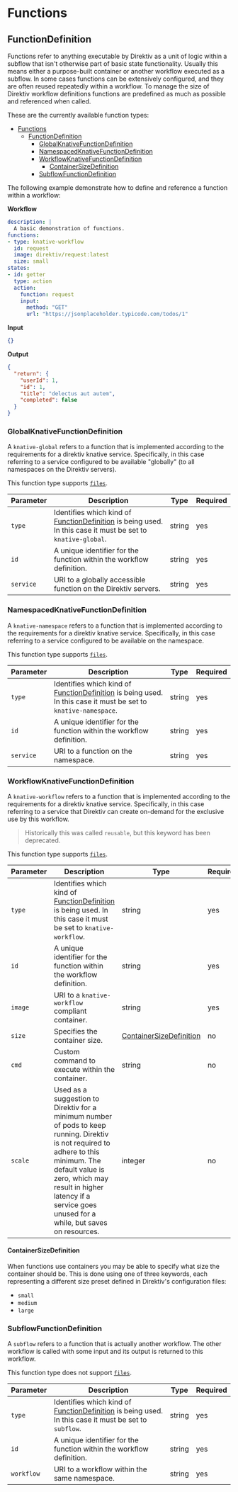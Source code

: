 # Functions 

## FunctionDefinition

Functions refer to anything executable by Direktiv as a unit of logic within a subflow that isn't otherwise part of basic state functionality. Usually this means either a purpose-built container or another workflow executed as a subflow. In some cases functions can be extensively configured, and they are often reused repeatedly within a workflow. To manage the size of Direktiv workflow definitions functions are predefined as much as possible and referenced when called.

These are the currently available function types:

- [Functions](#functions)
  - [FunctionDefinition](#functiondefinition)
    - [GlobalKnativeFunctionDefinition](#globalknativefunctiondefinition)
    - [NamespacedKnativeFunctionDefinition](#namespacedknativefunctiondefinition)
    - [WorkflowKnativeFunctionDefinition](#workflowknativefunctiondefinition)
      - [ContainerSizeDefinition](#containersizedefinition)
    - [SubflowFunctionDefinition](#subflowfunctiondefinition)

The following example demonstrate how to define and reference a function within a workflow:

**Workflow**
```yaml
description: |
  A basic demonstration of functions.
functions:
- type: knative-workflow
  id: request
  image: direktiv/request:latest
  size: small
states:
- id: getter
  type: action
  action:
    function: request
    input:
      method: "GET"
      url: "https://jsonplaceholder.typicode.com/todos/1"
```

**Input**
```json
{}
```

**Output**
```json
{
  "return": {
    "userId": 1,
    "id": 1,
    "title": "delectus aut autem",
    "completed": false
  }
}
```

### GlobalKnativeFunctionDefinition

A `knative-global` refers to a function that is implemented according to the requirements for a direktiv knative service. Specifically, in this case referring to a service configured to be available "globally" (to all namespaces on the Direktiv servers).

This function type supports [`files`](#FunctionFileDefinition).

| Parameter | Description | Type | Required |
| --- | --- | --- | --- |
| `type` | Identifies which kind of [FunctionDefinition](#FunctionDefintion) is being used. In this case it must be set to `knative-global`. | string | yes | 
| `id` | A unique identifier for the function within the workflow definition. | string | yes |
| `service` | URI to a globally accessible function on the Direktiv servers. | string | yes |

### NamespacedKnativeFunctionDefinition

A `knative-namespace` refers to a function that is implemented according to the requirements for a direktiv knative service. Specifically, in this case referring to a service configured to be available on the namespace.

This function type supports [`files`](#FunctionFileDefinition).

| Parameter | Description | Type | Required |
| --- | --- | --- | --- |
| `type` | Identifies which kind of [FunctionDefinition](#FunctionDefintion) is being used. In this case it must be set to `knative-namespace`. | string | yes | 
| `id` | A unique identifier for the function within the workflow definition. | string | yes |
| `service` | URI to a function on the namespace. | string | yes |

### WorkflowKnativeFunctionDefinition

A `knative-workflow` refers to a function that is implemented according to the requirements for a direktiv knative service. Specifically, in this case referring to a service that Direktiv can create on-demand for the exclusive use by this workflow.

> Historically this was called `reusable`, but this keyword has been deprecated.

This function type supports [`files`](#FunctionFileDefinition).

| Parameter | Description | Type | Required |
| --- | --- | --- | --- |
| `type` | Identifies which kind of [FunctionDefinition](#FunctionDefintion) is being used. In this case it must be set to `knative-workflow`. | string | yes | 
| `id` | A unique identifier for the function within the workflow definition. | string | yes |
| `image` | URI to a `knative-workflow` compliant container. | string | yes |
| `size` | Specifies the container size. | [ContainerSizeDefinition](#ContainerSizeDefinition) | no |
| `cmd` | Custom command to execute within the container. | string | no |
| `scale` | Used as a suggestion to Direktiv for a minimum number of pods to keep running. Direktiv is not required to adhere to this minimum. The default value is zero, which may result in higher latency if a service goes unused for a while, but saves on resources. | integer | no |

#### ContainerSizeDefinition

When functions use containers you may be able to specify what size the container should be. This is done using one of three keywords, each representing a different size preset defined in Direktiv's configuration files:

* `small`
* `medium`
* `large`

### SubflowFunctionDefinition

A `subflow` refers to a function that is actually another workflow. The other workflow is called with some input and its output is returned to this workflow.

This function type does not support [`files`](#FunctionFileDefinition).

| Parameter | Description | Type | Required |
| --- | --- | --- | --- |
| `type` | Identifies which kind of [FunctionDefinition](#FunctionDefintion) is being used. In this case it must be set to `subflow`. | string | yes | 
| `id` | A unique identifier for the function within the workflow definition. | string | yes |
| `workflow` | URI to a workflow within the same namespace. | string | yes |
